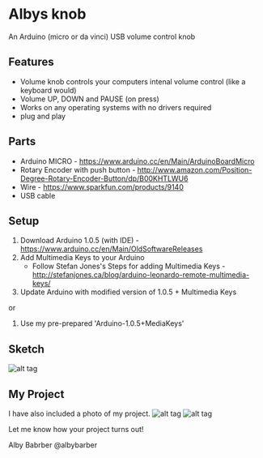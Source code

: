 # Albys knob 
An Arduino (micro or da vinci) USB volume control knob

Features
----------
* Volume knob controls your computers intenal volume control (like a keyboard would)
* Volume UP, DOWN and PAUSE (on press)
* Works on any operating systems with no drivers required
* plug and play

Parts
----------
* Arduino MICRO - https://www.arduino.cc/en/Main/ArduinoBoardMicro
* Rotary Encoder with push button - http://www.amazon.com/Position-Degree-Rotary-Encoder-Button/dp/B00KHTLWU6
* Wire - https://www.sparkfun.com/products/9140
* USB cable

Setup
----------

1. Download Arduino 1.0.5 (with IDE) - https://www.arduino.cc/en/Main/OldSoftwareReleases
2. Add Multimedia Keys to your Arduino
    * Follow Stefan Jones's Steps for adding Multimedia Keys - http://stefanjones.ca/blog/arduino-leonardo-remote-multimedia-keys/
3. Update Arduino with modified version of 1.0.5 + Multimedia Keys

or 

1. Use my pre-prepared 'Arduino-1.0.5+MediaKeys'

Sketch
----------
![alt tag](https://raw.github.com/albybarber/knob/master/knob_sketch_bb.png)

My Project
----------
I have also included a photo of my project.
![alt tag](https://raw.github.com/albybarber/knob/master/albybarberproject1.jpg)
![alt tag](https://raw.github.com/albybarber/knob/master/albybarberproject2.jpg)

Let me know how your project turns out!

Alby Babrber
@albybarber